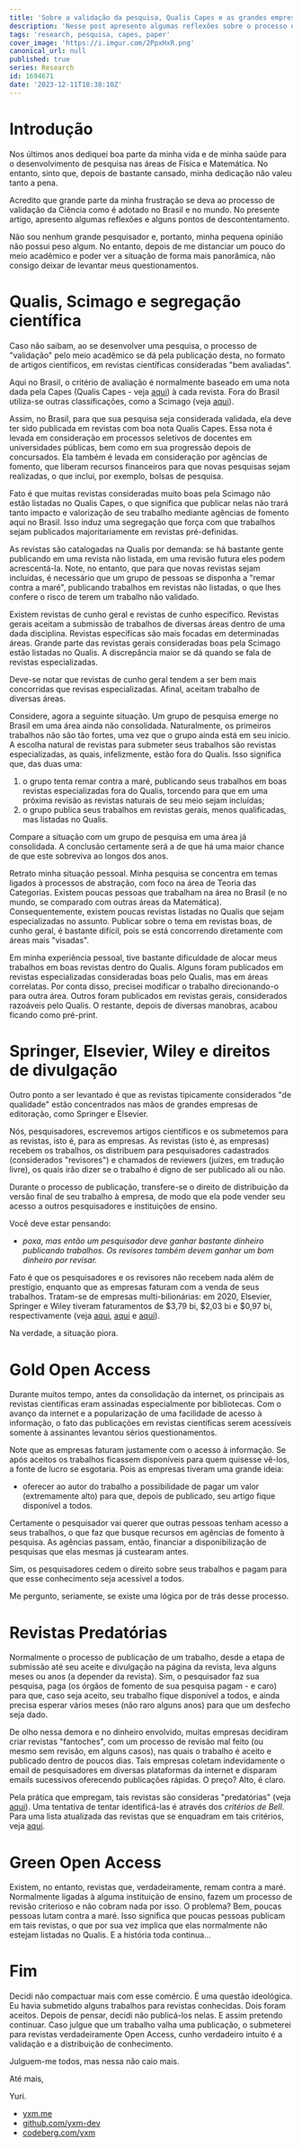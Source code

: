 ```yaml
---
title: 'Sobre a validação da pesquisa, Qualis Capes e as grandes empresas de editoração: um desabafo'
description: 'Nesse post apresento algumas reflexões sobre o processo de validação científica amplamente adotado no mundo e, em particular, aqui no Brasil.'
tags: 'research, pesquisa, capes, paper'
cover_image: 'https://i.imgur.com/2PpxHxR.png'
canonical_url: null
published: true
series: Research
id: 1694671
date: '2023-12-11T18:38:10Z'
---
```


# Introdução

Nos últimos anos dediquei boa parte da minha vida e de minha saúde para o desenvolvimento de pesquisa nas áreas de Física e Matemática. No entanto, sinto que, depois de bastante cansado, minha dedicação não valeu tanto a pena.

Acredito que grande parte da minha frustração se deva ao processo de validação da Ciência como é adotado no Brasil e no mundo. No presente artigo, apresento algumas reflexões e alguns pontos de descontentamento.

Não sou nenhum grande pesquisador e, portanto, minha pequena opinião não possui peso algum. No entanto, depois de me distanciar um pouco do meio acadêmico e poder ver a situação de forma mais panorâmica, não consigo deixar de levantar meus questionamentos.

# Qualis, Scimago e segregação científica

Caso não saibam, ao se desenvolver uma pesquisa, o processo de "validação" pelo meio acadêmico se dá pela publicação desta, no formato de artigos científicos, em revistas científicas consideradas "bem avaliadas".

Aqui no Brasil, o critério de avaliação é normalmente baseado em uma nota dada pela Capes (Qualis Capes - veja [aqui](https://sucupira.capes.gov.br/sucupira/public/consultas/coleta/veiculoPublicacaoQualis/listaConsultaGeralPeriodicos.jsf)) à cada revista. Fora do Brasil utiliza-se outras classificações, como a Scimago (veja [aqui](https://www.scimagojr.com/journalrank.php)).

Assim, no Brasil, para que sua pesquisa seja considerada validada, ela deve ter sido publicada em revistas com boa nota Qualis Capes. Essa nota é levada em consideração em processos seletivos de docentes em universidades públicas, bem como em sua progressão depois de concursados. Ela também é levada em consideração por agências de fomento, que liberam recursos financeiros para que novas pesquisas sejam realizadas, o que inclui, por exemplo, bolsas de pesquisa. 

Fato é que muitas revistas consideradas muito boas pela Scimago não estão listadas no Qualis Capes, o que significa que publicar nelas não trará tanto impacto e valorização de seu trabalho mediante agências de fomento aqui no Brasil. Isso induz uma segregação que força com que trabalhos sejam publicados majoritariamente em revistas pré-definidas.

As revistas são catalogadas na Qualis por demanda: se há bastante gente publicando em uma revista não listada, em uma revisão futura eles podem acrescentá-la. Note, no entanto, que para que novas revistas sejam incluídas, é necessário que um grupo de pessoas se disponha a "remar contra a maré", publicando trabalhos em revistas não listadas, o que lhes confere o risco de terem um trabalho não validado.

Existem revistas de cunho geral e revistas de cunho específico. Revistas gerais aceitam a submissão de trabalhos de diversas áreas dentro de uma dada disciplina. Revistas específicas são mais focadas em determinadas áreas. Grande parte das revistas gerais consideradas boas pela Scimago estão listadas no Qualis. A discrepância maior se dá quando se fala de revistas especializadas.

Deve-se notar que revistas de cunho geral tendem a ser bem mais concorridas que revisas especializadas. Afinal, aceitam trabalho de diversas áreas.

Considere, agora a seguinte situação. Um grupo de pesquisa emerge no Brasil em uma área ainda não consolidada. Naturalmente, os primeiros trabalhos não são tão fortes, uma vez que o grupo ainda está em seu início. A escolha natural de revistas para submeter seus trabalhos são revistas especializadas, as quais, infelizmente, estão fora do Qualis. Isso significa que, das duas uma:

1. o grupo tenta remar contra a maré, publicando seus trabalhos em boas revistas especializadas fora do Qualis, torcendo para que em uma próxima revisão as revistas naturais de seu meio sejam incluídas;
2. o grupo publica seus trabalhos em revistas gerais, menos qualificadas, mas listadas no Qualis.

Compare a situação com um grupo de pesquisa em uma área já consolidada. A conclusão certamente será a de que há uma maior chance de que este sobreviva ao longos dos anos.

Retrato minha situação pessoal. Minha pesquisa se concentra em temas ligados à processos de abstração, com foco na área de Teoria das Categorias. Existem poucas pessoas que trabalham na área no Brasil (e no mundo, se comparado com outras áreas da Matemática). Consequentemente, existem poucas revistas listadas no Qualis que sejam especializadas no assunto. Publicar sobre o tema em revistas boas, de cunho geral, é bastante difícil, pois se está concorrendo diretamente com áreas mais "visadas". 

Em minha experiência pessoal, tive bastante dificuldade de alocar meus trabalhos em boas revistas dentro do Qualis. Alguns foram publicados em revistas especializadas consideradas boas pelo Qualis, mas em áreas correlatas. Por conta disso, precisei modificar o trabalho direcionando-o para outra área. Outros foram publicados em revistas gerais, considerados razoáveis pelo Qualis. O restante, depois de diversas manobras, acabou ficando como pré-print. 

# Springer, Elsevier, Wiley e direitos de divulgação 

Outro ponto a ser levantado é que as revistas tipicamente considerados "de qualidade" estão concentrados nas mãos de grandes empresas de editoração, como Springer e Elsevier.

Nós, pesquisadores, escrevemos artigos científicos e os submetemos para as revistas, isto é, para as empresas. As revistas (isto é, as empresas) recebem os trabalhos, os distribuem para pesquisadores cadastrados (considerados "revisores") e chamados de reviewers (juízes, em tradução livre), os quais irão dizer se o trabalho é digno de ser publicado ali ou não.

Durante o processo de publicação, transfere-se o direito de distribuição da versão final de seu trabalho à empresa, de modo que ela pode vender seu acesso a outros pesquisadores e instituições de ensino.

Você deve estar pensando: 

* *poxa, mas então um pesquisador deve ganhar bastante dinheiro publicando trabalhos. Os revisores também devem ganhar um bom dinheiro por revisar.*

Fato é que os pesquisadores e os revisores não recebem nada além de prestígio, enquanto que as empresas faturam com a venda de seus trabalhos. Tratam-se de empresas multi-bilionárias: em 2020, Elsevier, Springer e Wiley tiveram faturamentos de $3,79 bi, $2,03 bi e $0,97 bi, respectivamente (veja [aqui](https://uniavisen.dk/en/scientific-publishers-are-reaping-huge-profits-from-the-work-of-researchers-and-the-universities-are-paying-for-it/), [aqui](https://www.theguardian.com/science/2017/jun/27/profitable-business-scientific-publishing-bad-for-science) e [aqui](https://www.thenation.com/article/society/neuroimage-elsevier-editorial-board-journal-profit/)). 

Na verdade, a situação piora.

# Gold Open Access

Durante muitos tempo, antes da consolidação da internet, os principais as revistas científicas eram assinadas especialmente por bibliotecas. Com o avanço da internet e a popularização de uma facilidade de acesso à informação, o fato das publicações em revistas científicas serem acessíveis somente à assinantes levantou sérios questionamentos.

Note que as empresas faturam justamente com o acesso à informação. Se após aceitos os trabalhos ficassem disponíveis para quem quisesse vê-los, a fonte de lucro se esgotaria. Pois as empresas tiveram uma grande ideia:

* oferecer ao autor do trabalho a possibilidade de pagar um valor (extremamente alto) para que, depois de publicado, seu artigo fique disponível a todos.

Certamente o pesquisador vai querer que outras pessoas tenham acesso a seus trabalhos, o que faz que busque recursos em agências de fomento à pesquisa. As agências passam, então, financiar a disponibilização de pesquisas que elas mesmas já custearam antes.

Sim, os pesquisadores cedem o direito sobre seus trabalhos e pagam para que esse conhecimento seja acessível a todos.

Me pergunto, seriamente, se existe uma lógica por de trás desse processo.

# Revistas Predatórias

Normalmente o processo de publicação de um trabalho, desde a etapa de submissão até seu aceite e divulgação na página da revista, leva alguns meses ou anos (a depender da revista). Sim, o pesquisador faz sua pesquisa, paga (os órgãos de fomento de sua pesquisa pagam - e caro)  para que, caso seja aceito, seu trabalho fique disponível a todos, e ainda precisa esperar vários meses (não raro alguns anos) para que um desfecho seja dado.

De olho nessa demora e no dinheiro envolvido, muitas empresas decidiram criar revistas "fantoches", com um processo de revisão mal feito (ou mesmo sem revisão, em alguns casos), nas quais o trabalho é aceito e publicado dentro de poucos dias. Tais empresas coletam indevidamente o email de pesquisadores em diversas plataformas da internet e disparam emails sucessivos oferecendo publicações rápidas. O preço? Alto, é claro.

Pela prática que empregam, tais revistas são consideras "predatórias" (veja [aqui](https://en.wikipedia.org/wiki/Predatory_publishing)). Uma tentativa de tentar identificá-las é através dos *critérios de Bell*. Para uma lista atualizada das revistas que se enquadram em tais critérios, veja [aqui](https://beallslist.net/).

# Green Open Access

Existem, no entanto, revistas que, verdadeiramente, remam contra a maré. Normalmente ligadas à alguma instituição de ensino, fazem um processo de revisão criterioso e não cobram nada por isso. O problema? Bem, poucas pessoas lutam contra a maré. Isso significa que poucas pessoas publicam em tais revistas, o que por sua vez implica que elas normalmente não estejam listadas no Qualis. E a história toda continua...

# Fim

Decidi não compactuar mais com esse comércio. É uma questão ideológica. Eu havia submetido alguns trabalhos para revistas conhecidas. Dois foram aceitos. Depois de pensar, decidi não publicá-los nelas. E assim pretendo continuar. Caso julgue que um trabalho valha uma publicação, o submeterei para revistas verdadeiramente Open Access, cunho verdadeiro intuito é a validação e a distribuição de conhecimento.

Julguem-me todos, mas nessa não caio mais.

Até mais,

Yuri.

* [yxm.me](https://yxm.me)
* [github.com/yxm-dev](https://github.com/yxm.dev)
* [codeberg.com/yxm](https://codeberg.com/yxm)

